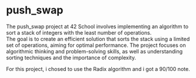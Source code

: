 # push_swap

The push_swap project at 42 School involves implementing an algorithm to sort a stack of integers with the least number of operations.<br>
The goal is to create an efficient solution that sorts the stack using a limited set of operations, aiming for optimal performance.
The project focuses on algorithmic thinking and problem-solving skills, as well as understanding sorting techniques and the importance of complexity.
<br>

For this project, i chosed to use the Radix algorithm and i got a 90/100 note.
